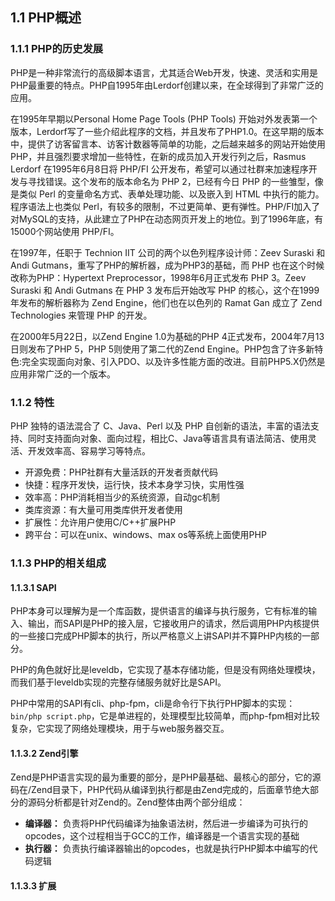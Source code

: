 ## 1.1 PHP概述

### 1.1.1 PHP的历史发展
PHP是一种非常流行的高级脚本语言，尤其适合Web开发，快速、灵活和实用是PHP最重要的特点。PHP自1995年由Lerdorf创建以来，在全球得到了非常广泛的应用。

在1995年早期以Personal Home Page Tools (PHP Tools) 开始对外发表第一个版本，Lerdorf写了一些介绍此程序的文档，并且发布了PHP1.0。在这早期的版本中，提供了访客留言本、访客计数器等简单的功能，之后越来越多的网站开始使用PHP，并且强烈要求增加一些特性，在新的成员加入开发行列之后，Rasmus Lerdorf 在1995年6月8日将 PHP/FI 公开发布，希望可以通过社群来加速程序开发与寻找错误。这个发布的版本命名为 PHP 2，已经有今日 PHP 的一些雏型，像是类似 Perl 的变量命名方式、表单处理功能、以及嵌入到 HTML 中执行的能力。程序语法上也类似 Perl，有较多的限制，不过更简单、更有弹性。PHP/FI加入了对MySQL的支持，从此建立了PHP在动态网页开发上的地位。到了1996年底，有15000个网站使用 PHP/FI。

在1997年，任职于 Technion IIT 公司的两个以色列程序设计师：Zeev Suraski 和 Andi Gutmans，重写了PHP的解析器，成为PHP3的基础，而 PHP 也在这个时候改称为PHP：Hypertext Preprocessor，1998年6月正式发布 PHP 3。Zeev Suraski 和 Andi Gutmans 在 PHP 3 发布后开始改写  PHP 的核心，这个在1999年发布的解析器称为 Zend Engine，他们也在以色列的 Ramat Gan 成立了 Zend Technologies 来管理 PHP 的开发。

在2000年5月22日，以Zend Engine 1.0为基础的PHP 4正式发布，2004年7月13日则发布了PHP 5，PHP 5则使用了第二代的Zend Engine。PHP包含了许多新特色:完全实现面向对象、引入PDO、以及许多性能方面的改进。目前PHP5.X仍然是应用非常广泛的一个版本。

### 1.1.2 特性
PHP 独特的语法混合了 C、Java、Perl 以及 PHP 自创新的语法，丰富的语法支持、同时支持面向对象、面向过程，相比C、Java等语言具有语法简洁、使用灵活、开发效率高、容易学习等特点。

* 开源免费：PHP社群有大量活跃的开发者贡献代码
* 快捷：程序开发快，运行快，技术本身学习快，实用性强
* 效率高：PHP消耗相当少的系统资源，自动gc机制
* 类库资源：有大量可用类库供开发者使用
* 扩展性：允许用户使用C/C++扩展PHP
* 跨平台：可以在unix、windows、max os等系统上面使用PHP 

### 1.1.3 PHP的相关组成

#### 1.1.3.1 SAPI
PHP本身可以理解为是一个库函数，提供语言的编译与执行服务，它有标准的输入、输出，而SAPI是PHP的接入层，它接收用户的请求，然后调用PHP内核提供的一些接口完成PHP脚本的执行，所以严格意义上讲SAPI并不算PHP内核的一部分。

PHP的角色就好比是leveldb，它实现了基本存储功能，但是没有网络处理模块，而我们基于leveldb实现的完整存储服务就好比是SAPI。

PHP中常用的SAPI有cli、php-fpm，cli是命令行下执行PHP脚本的实现：`bin/php script.php`，它是单进程的，处理模型比较简单，而php-fpm相对比较复杂，它实现了网络处理模块，用于与web服务器交互。

#### 1.1.3.2 Zend引擎
Zend是PHP语言实现的最为重要的部分，是PHP最基础、最核心的部分，它的源码在/Zend目录下，PHP代码从编译到执行都是由Zend完成的，后面章节绝大部分的源码分析都是针对Zend的。Zend整体由两个部分组成：

* __编译器：__ 负责将PHP代码编译为抽象语法树，然后进一步编译为可执行的opcodes，这个过程相当于GCC的工作，编译器是一个语言实现的基础
* __执行器：__ 负责执行编译器输出的opcodes，也就是执行PHP脚本中编写的代码逻辑

#### 1.1.3.3 扩展

